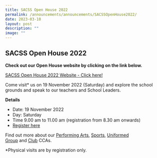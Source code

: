 ```yaml
---
title: SACSS Open House 2022
permalink: /announcements/announcements/SACSSOpenHouse2022/
date: 2023-03-10
layout: post
description: ""
image: ""
---
```


SACSS Open House 2022
---------------------

**Check out our Open House website by clicking on the link below.**

[SACSS Open House 2022 Website - Click here!](https://go.gov.sg/sacssopenhouse2022)

Come visit\* us on 19 November 2022 (Saturday) and explore the school grounds and speak to our teachers and School Leaders.

**Details**

*   Date: 19 November 2022
*   Day: Saturday
*   Time 9.00 am to 11.00 am (registration from 8.30 am onwards)
*   [Register here](https://go.gov.sg/visitsacss2022)

Find out more about our [Performing Arts](/canossian-life/Performing-Arts-Niche/performing-arts-ccas/), [Sports](/canossian-life/Sports-CCAs/sports-clubs-uniform-group-ccas/), [Uniformed Group](/canossian-life/Clubs-and-Uniform-Group-CCAs/) and [Club](/canossian-life/Clubs-and-Uniform-Group-CCAs/) CCAs.

\*Physical visits are by registration only.